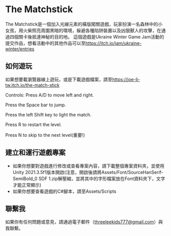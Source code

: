 # The Matchstick

The Matchstick是一個加入光線元素的橫版闖關遊戲，玩家扮演一名森林中的小女孩，用火柴照亮周圍黑暗的環境，躲避各種陷阱裝置以及凶狠獸人的攻擊，在通過四個關卡後抵達神秘的目的地。
這個遊戲是Ukraine Winter Game Jam活動的提交作品，想看活動中的其他作品可以至<https://itch.io/jam/ukraine-winter/entries>


## 如何遊玩

如果想要載瀏覽器線上遊玩，或是下載遊戲檔案，請至<https://joe-li-tw.itch.io/the-match-stick>

Controls:
Press A/D to move left and right. 

Press the Space bar to jump. 

Press the left Shift key to light the match. 

Press R to restart the level.

Press N to skip to the next level(重要!)


## 建立和運行遊戲專案

- 如果你想要對遊戲進行修改或查看專案內容，請下載整個專案資料夾，並使用Unity 2021.3.5f1版本開啟(注意，開啟後請將Assets/Font/SourceHanSerif-SemiBold_0 SDF 1.zip解壓縮，並將其中的字形檔案放在Font資料夾下，文字才能正常顯示)
- 如果你想要查看遊戲的C#腳本，請至Assets/Scripts

## 聯繫我

 如果你有任何問題或意見，請通過電子郵件（threeleekids777@gmail.com）與我聯繫。
